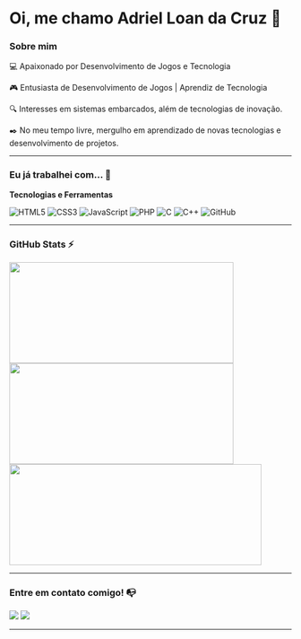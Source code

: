 # Oi, me chamo Adriel Loan da Cruz 👋

### Sobre mim

💻 Apaixonado por Desenvolvimento de Jogos e Tecnologia

🎮 Entusiasta de Desenvolvimento de Jogos | Aprendiz de Tecnologia

🔍 Interesses em sistemas embarcados, além de tecnologias de inovação.

✒️ No meu tempo livre, mergulho em aprendizado de novas tecnologias e desenvolvimento de projetos.

---

### Eu já trabalhei com... 🔧

**Tecnologias e Ferramentas**

![HTML5](https://img.shields.io/badge/html5-%23E34F26.svg?style=for-the-badge&logo=html5&logoColor=white)
![CSS3](https://img.shields.io/badge/css3-%231572B6.svg?style=for-the-badge&logo=css3&logoColor=white)
![JavaScript](https://img.shields.io/badge/javascript-%23323330.svg?style=for-the-badge&logo=javascript&logoColor=%23F7DF1E)
![PHP](https://img.shields.io/badge/php-%23777BB4.svg?style=for-the-badge&logo=php&logoColor=white)
![C](https://img.shields.io/badge/c-%2300599C.svg?style=for-the-badge&logo=c&logoColor=white)
![C++](https://img.shields.io/badge/C%2B%2B-00599C?style=for-the-badge&logo=c%2B%2B&logoColor=white)
![GitHub](https://img.shields.io/badge/github-%23121011.svg?style=for-the-badge&logo=github&logoColor=white)

---

### GitHub Stats ⚡

<div>
  <a href="https://github.com/Adriel-16">
    <img height="180em" width="400em" src="https://github-readme-stats.vercel.app/api?username=Adriel-16&theme=material-palenight&show_icons=true&hide_border=true&count_private=true">
    <br>
    <img height="180em" width="400em" src="https://github-readme-streak-stats.herokuapp.com/?user=Adriel-16&theme=material-palenight&hide_border=true"/>
    <br>
    <img height="180em" width="450em" src="https://github-readme-stats.vercel.app/api/top-langs/?username=Adriel-16&theme=material-palenight&show_icons=true&hide_border=true&layout=compact">
  </a>
</div>

---

### Entre em contato comigo! 📭
<div>
  <a href="https://www.linkedin.com/in/adriel-loan-da-cruz-333185333/?trk=opento_sprofile_details" target="_blank"><img src="https://img.shields.io/badge/-LinkedIn-%230077B5?style=for-the-badge&logo=linkedin&logoColor=white" target="_blank"></a>
  <a href="https://www.instagram.com/adri.l.cruz/?next=%2F" target="_blank"><img src="https://img.shields.io/badge/-Instagram-%23E4405F?style=for-the-badge&logo=instagram&logoColor=white)](https://www.instagram.com/adri.l.cruz/">
</div>

---